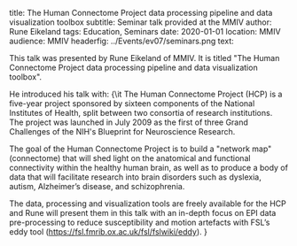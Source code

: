 title: The Human Connectome Project data processing pipeline and data visualization toolbox
subtitle: Seminar talk provided at the MMIV
author: Rune Eikeland
tags: Education, Seminars
date: 2020-01-01
location: MMIV
audience: MMIV
headerfig: ../Events/ev07/seminars.png
text:

This talk was presented by Rune Eikeland of MMIV. It is titled "The Human Connectome Project data processing pipeline and data visualization toolbox".

He introduced his talk with: {\it 
The Human Connectome Project (HCP) is a five-year project sponsored by sixteen components of the National Institutes of Health, split between two consortia of research institutions. The project was launched in July 2009 as the first of three Grand Challenges of the NIH's Blueprint for Neuroscience Research.

The goal of the Human Connectome Project is to build a "network map" (connectome) that will shed light on the anatomical and functional connectivity within the healthy human brain, as well as to produce a body of data that will facilitate research into brain disorders such as dyslexia, autism, Alzheimer’s disease, and schizophrenia.

The data, processing and visualization tools are freely available for the HCP and Rune will present them in this talk with an in-depth focus on EPI data pre-processing to reduce susceptibility and motion artefacts with FSL’s eddy tool (https://fsl.fmrib.ox.ac.uk/fsl/fslwiki/eddy).
}

